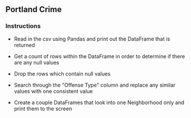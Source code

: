 ## Portland Crime

### Instructions

* Read in the csv using Pandas and print out the DataFrame that is returned

* Get a count of rows within the DataFrame in order to determine if there are any null values

* Drop the rows which contain null values

* Search through the "Offense Type" column and replace any similar values with one consistent value

* Create a couple DataFrames that look into one Neighborhood only and print them to the screen
